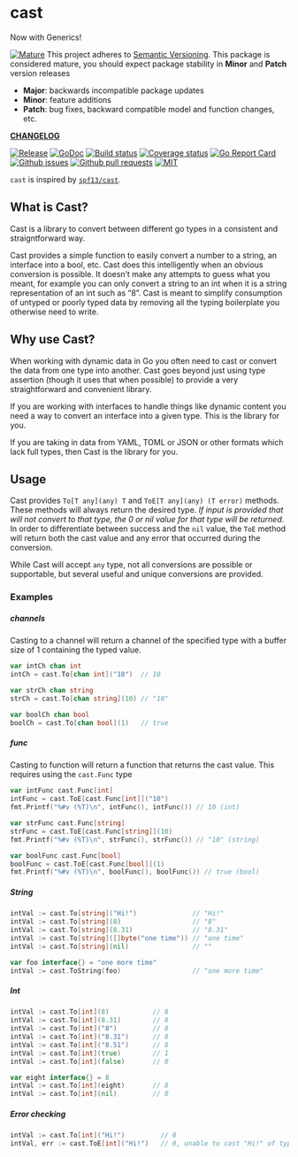 # cast

Now with Generics!

<a href="https://github.com/mkenney/software-guides/blob/master/STABILITY-BADGES.md#mature"><img src="https://img.shields.io/badge/stability-mature-008000.svg" alt="Mature"></a> This project adheres to [Semantic Versioning](https://semver.org/spec/v2.0.0.html). This package is considered mature, you should expect package stability in <strong>Minor</strong> and <strong>Patch</strong> version releases

- **Major**: backwards incompatible package updates
- **Minor**: feature additions
- **Patch**: bug fixes, backward compatible model and function changes, etc.

**[CHANGELOG](CHANGELOG.md)**<br>

<a href="https://github.com/bdlm/cast/blob/master/CHANGELOG.md"><img src="https://img.shields.io/github/v/release/bdlm/cast" alt="Release"></a>
<a href="https://pkg.go.dev/github.com/bdlm/cast"><img src="https://godoc.org/github.com/bdlm/cast?status.svg" alt="GoDoc"></a>
<a href="https://travis-ci.org/bdlm/cast"><img src="https://travis-ci.org/bdlm/cast.svg?branch=master" alt="Build status"></a>
<a href="https://codecov.io/gh/bdlm/cast"><img src="https://img.shields.io/codecov/c/github/bdlm/cast/master.svg" alt="Coverage status"></a>
<a href="https://goreportcard.com/report/github.com/bdlm/cast"><img src="https://goreportcard.com/badge/github.com/bdlm/cast" alt="Go Report Card"></a>
<a href="https://github.com/bdlm/cast/issues"><img src="https://img.shields.io/github/issues-raw/bdlm/cast.svg" alt="Github issues"></a>
<a href="https://github.com/bdlm/cast/pulls"><img src="https://img.shields.io/github/issues-pr/bdlm/cast.svg" alt="Github pull requests"></a>
<a href="https://github.com/bdlm/cast/blob/master/LICENSE"><img src="https://img.shields.io/badge/license-MIT-blue.svg" alt="MIT"></a>

`cast` is inspired by [`spf13/cast`](https://github.com/spf13/cast).

## What is Cast?

Cast is a library to convert between different go types in a consistent and straigntforward way.

Cast provides a simple function to easily convert a number to a string, an interface into a bool, etc. Cast does this intelligently when an obvious conversion is possible. It doesn’t make any attempts to guess what you meant, for example you can only convert a string to an int when it is a string representation of an int such as “8”. Cast is meant to simplify consumption of untyped or poorly typed data by removing all the typing boilerplate you otherwise need to write.

## Why use Cast?

When working with dynamic data in Go you often need to cast or convert the data from one type into another. Cast goes beyond just using type assertion (though it uses that when possible) to provide a very straightforward and convenient library.

If you are working with interfaces to handle things like dynamic content you need a way to convert an interface into a given type. This is the library for you.

If you are taking in data from YAML, TOML or JSON or other formats which lack full types, then Cast is the library for you.

## Usage

Cast provides `To[T any](any) T` and `ToE[T any](any) (T error)` methods. These methods will always return the desired type. *If input is provided that will not convert to that type, the 0 or nil value for that type will be returned*. In order to differentiate between success and the `nil` value, the `ToE` method will return both the cast value and any error that occurred during the conversion.

While Cast will accept `any` type, not all conversions are possible or supportable, but several useful and unique conversions are provided.

### Examples

##### channels
Casting to a channel will return a channel of the specified type with a buffer size of 1 containing the typed value.
```go
var intCh chan int
intCh = cast.To[chan int]("10")  // 10

var strCh chan string
strCh = cast.To[chan string](10) // "10"

var boolCh chan bool
boolCh = cast.To[chan bool](1)   // true
```

##### func
Casting to function will return a function that returns the cast value. This requires using the `cast.Func` type
```go
var intFunc cast.Func[int]
intFunc = cast.ToE[cast.Func[int]]("10")
fmt.Printf("%#v (%T)\n", intFunc(), intFunc()) // 10 (int)

var strFunc cast.Func[string]
strFunc = cast.ToE[cast.Func[string]](10)
fmt.Printf("%#v (%T)\n", strFunc(), strFunc()) // "10" (string)

var boolFunc cast.Func[bool]
boolFunc = cast.ToE[cast.Func[bool]](1)
fmt.Printf("%#v (%T)\n", boolFunc(), boolFunc()) // true (bool)

```

##### String
```go
intVal := cast.To[string]("Hi!")              // "Hi!"
intVal := cast.To[string](8)                  // "8"
intVal := cast.To[string](8.31)               // "8.31"
intVal := cast.To[string]([]byte("one time")) // "one time"
intVal := cast.To[string](nil)                // ""

var foo interface{} = "one more time"
intVal := cast.ToString(foo)                  // "one more time"
```

##### Int
```go
intVal := cast.To[int](8)           // 8
intVal := cast.To[int](8.31)        // 8
intVal := cast.To[int]("8")         // 8
intVal := cast.To[int]("8.31")      // 8
intVal := cast.To[int]("8.51")      // 8
intVal := cast.To[int](true)        // 1
intVal := cast.To[int](false)       // 0

var eight interface{} = 8
intVal := cast.To[int](eight)       // 8
intVal := cast.To[int](nil)         // 0
```

##### Error checking
```go
intVal := cast.To[int]("Hi!")         // 0
intVal, err := cast.ToE[int]("Hi!")   // 0, unable to cast "Hi!" of type string to int
```
